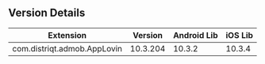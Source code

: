 ## Version Details

| Extension | Version | Android Lib | iOS Lib |
| --- | --- | --- | --- |
| com.distriqt.admob.AppLovin | 10.3.204 | 10.3.2 | 10.3.4 |

